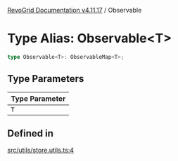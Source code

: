 [RevoGrid Documentation v4.11.17](README.md) / Observable

# Type Alias: Observable\<T\>

```ts
type Observable<T>: ObservableMap<T>;
```

## Type Parameters

| Type Parameter |
| ------ |
| `T` |

## Defined in

[src/utils/store.utils.ts:4](https://github.com/revolist/revogrid/blob/0844b37dbe4827c0b3ffa78b88f276b83e0fed00/src/utils/store.utils.ts#L4)
